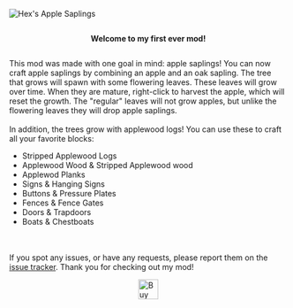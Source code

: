 ![Hex's Apple Saplings](https://github.com/hexagonelle/.cdn/blob/main/applesaplings/titleTest3.png)

<div
    style=
        "display: flex;
        flex-direction: row;
        align-items: center;
        justify-content: center;"
>
<p><strong>Welcome to my first ever mod!</strong></p>
</div>


This mod was made with one goal in mind: apple saplings! You can now craft apple saplings by combining an apple and an oak sapling. The tree that grows will spawn with some flowering leaves. These leaves will grow over time. When they are mature, right-click to harvest the apple, which will reset the growth. The "regular" leaves will not grow apples, but unlike the flowering leaves they will drop apple saplings.\
\
In addition, the trees grow with applewood logs! You can use these to craft all your favorite blocks:
- Stripped Applewood Logs
- Applewood Wood & Stripped Applewood wood
- Applewod Planks
- Signs & Hanging Signs
- Buttons & Pressure Plates
- Fences & Fence Gates
- Doors & Trapdoors
- Boats & Chestboats


\
\
If you spot any issues, or have any requests, please report them on the [issue tracker](https://github.com/hexagonelle/applesaplings/issues). Thank you for checking out my mod!


<div
    style=
        "display: flex;
        flex-direction: row;
        align-items: center;
        justify-content: center;"
>
<a href='https://ko-fi.com/X8X7HTZVR' target='_blank'><img height='36' style='border:0px;height:36px;' src='https://storage.ko-fi.com/cdn/kofi3.png?v=6' border='0' alt='Buy Me a Coffee at ko-fi.com' /></a>
</div>